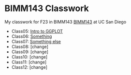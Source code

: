 # BIMM143 Classwork
My classwork for F23 in BIMM143 [BIMM143](https://bioboot.github.io/bimm143_F23/) at UC San Diego 

- Class05: [Intro to GGPLOT](https://github.com/helenakhalil/BIMM143_git.hub/blob/main/class05/class05.pdf)
- Class06: [Something](https://github.com/helenakhalil/BIMM143_git.hub/blob/main/class06/class06.pdf)   
- Class07: [Something else](https://github.com/helenakhalil/BIMM143_git.hub/blob/main/Class07/Class07.pdf)
- Class08: [change]
- Class09: [change]
- Class10: [change]
- Class11: [change]
- Class12: [change]   
